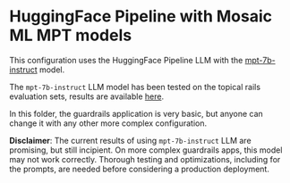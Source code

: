 # HuggingFace Pipeline with Mosaic ML MPT models

This configuration uses the HuggingFace Pipeline LLM with the [mpt-7b-instruct](https://huggingface.co/mosaicml/mpt-7b-instruct) model.

The `mpt-7b-instruct` LLM model has been tested on the topical rails evaluation sets, results are available [here](../../../../nemoguardrails/evaluate/README.md).

In this folder, the guardrails application is very basic, but anyone can change it with any other more complex configuration.

**Disclaimer**: The current results of using `mpt-7b-instruct` LLM are promising, but still incipient.
On more complex guardrails apps, this model may not work correctly. Thorough testing and optimizations, including for the prompts, are needed before considering a production deployment.
